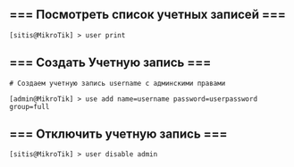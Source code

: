 ## === Посмотреть список учетных записей ===

`[sitis@MikroTik] > user print`

## === Создать Учетную запись ===

    # Создаем учетную запись username с админскими правами
    
`[admin@MikroTik] > use add name=username password=userpassword group=full`

## === Отключить учетную запись ===

`[sitis@MikroTik] > user disable admin` 

